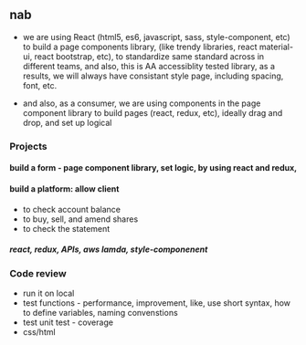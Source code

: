 ## nab

- we are using React (html5, es6, javascript, sass, style-component, etc) to build a page components library, (like trendy libraries, react material-ui, react bootstrap, etc), to standardize same standard across in different teams, and also, this is AA accessiblity tested library, as a results, we will always have consistant style page, including spacing, font, etc.

- and also, as a consumer, we are using components in the page component library to build pages (react, redux, etc), ideally drag and drop, and set up logical

### Projects
#### build a form - page component library, set logic, by using react and redux, 
#### build a platform: allow client
- to check account balance
- to buy, sell, and amend shares
- to check the statement
##### react, redux, APIs, aws lamda, style-componenent


### Code review
- run it on local
- test functions - performance, improvement, like, use short syntax, how to define variables, naming convenstions
- test unit test - coverage
- css/html
